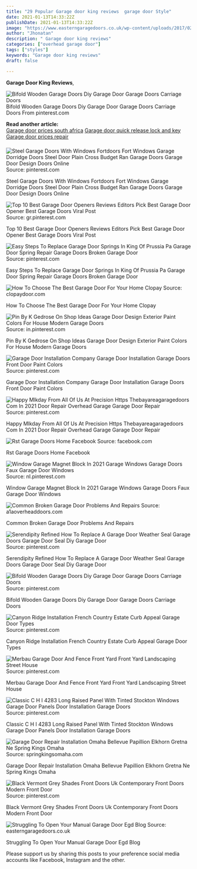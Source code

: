 ```yaml
---
title: "29 Popular Garage door king reviews  garage door Style"
date: 2021-01-13T14:33:22Z
publishDate: 2021-01-13T14:33:22Z
image: "https://www.easterngaragedoors.co.uk/wp-content/uploads/2017/02/1523508624508.jpg"
author: "Jhonatan"
description: " Garage door king reviews"
categories: ["overhead garage door"]
tags: ["styles"]
keywords: "Garage door king reviews"
draft: false

---
```

<!-- Head tag Code -->
**Garage Door King Reviews**, 

![Bifold Wooden Garage Doors Diy Garage Door Garage Doors Carriage Doors](https://i.pinimg.com/originals/12/98/a2/1298a254eaeda3051ab79995ecc455a6.jpg "Bifold Wooden Garage Doors Diy Garage Door Garage Doors Carriage Doors")
Bifold Wooden Garage Doors Diy Garage Door Garage Doors Carriage Doors From pinterest.com

**Read another article:**  
[Garage door prices south africa](/garage-door-prices-south-africa/)
[Garage door quick release lock and key](/garage-door-quick-release-lock-and-key/)
[Garage door prices repair](/garage-door-prices-repair/)




### 

 


![Steel Garage Doors With Windows Fortdoors Fort Windows Garage Dorridge Doors Steel Door Plain Cross Budget Ran Garage Doors Garage Door Design Doors Online](https://i.pinimg.com/originals/47/aa/e8/47aae851a97ae5b21f40727e4d0caada.jpg "Steel Garage Doors With Windows Fortdoors Fort Windows Garage Dorridge Doors Steel Door Plain Cross Budget Ran Garage Doors Garage Door Design Doors Online")
Source: pinterest.com

Steel Garage Doors With Windows Fortdoors Fort Windows Garage Dorridge Doors Steel Door Plain Cross Budget Ran Garage Doors Garage Door Design Doors Online  

![Top 10 Best Garage Door Openers Reviews Editors Pick Best Garage Door Opener Best Garage Doors Viral Post](https://i.pinimg.com/originals/7e/78/9d/7e789d4a46ea616e2d0bc4a1d6b3aa8c.png "Top 10 Best Garage Door Openers Reviews Editors Pick Best Garage Door Opener Best Garage Doors Viral Post")
Source: gr.pinterest.com

Top 10 Best Garage Door Openers Reviews Editors Pick Best Garage Door Opener Best Garage Doors Viral Post  

![Easy Steps To Replace Garage Door Springs In King Of Prussia Pa Garage Door Spring Repair Garage Doors Broken Garage Door](https://i.pinimg.com/474x/11/73/43/1173434b518f99731145963bb6b72aae.jpg "Easy Steps To Replace Garage Door Springs In King Of Prussia Pa Garage Door Spring Repair Garage Doors Broken Garage Door")
Source: pinterest.com

Easy Steps To Replace Garage Door Springs In King Of Prussia Pa Garage Door Spring Repair Garage Doors Broken Garage Door  

![How To Choose The Best Garage Door For Your Home Clopay](https://www.clopaydoor.com/images/default-source/residential-buying-guide-images/buying-guying-main-mobile-400x250.jpg?sfvrsn=dd95f2fe_2 "How To Choose The Best Garage Door For Your Home Clopay")
Source: clopaydoor.com

How To Choose The Best Garage Door For Your Home Clopay  

![Pin By K Gedrose On Shop Ideas Garage Door Design Exterior Paint Colors For House Modern Garage Doors](https://i.pinimg.com/474x/6e/ca/d7/6ecad7643b660b7283c71925febb9031.jpg "Pin By K Gedrose On Shop Ideas Garage Door Design Exterior Paint Colors For House Modern Garage Doors")
Source: in.pinterest.com

Pin By K Gedrose On Shop Ideas Garage Door Design Exterior Paint Colors For House Modern Garage Doors  

![Garage Door Installation Company Garage Door Installation Garage Doors Front Door Paint Colors](https://i.pinimg.com/originals/0b/bf/e1/0bbfe1192fc6273e5c4b1ce3c4b1fb63.jpg "Garage Door Installation Company Garage Door Installation Garage Doors Front Door Paint Colors")
Source: pinterest.com

Garage Door Installation Company Garage Door Installation Garage Doors Front Door Paint Colors  

![Happy Mlkday From All Of Us At Precision Https Thebayareagaragedoors Com In 2021 Door Repair Overhead Garage Garage Door Repair](https://i.pinimg.com/originals/ef/7b/2d/ef7b2d2cce254a138583deebaf6f144b.png "Happy Mlkday From All Of Us At Precision Https Thebayareagaragedoors Com In 2021 Door Repair Overhead Garage Garage Door Repair")
Source: pinterest.com

Happy Mlkday From All Of Us At Precision Https Thebayareagaragedoors Com In 2021 Door Repair Overhead Garage Garage Door Repair  

![Rst Garage Doors Home Facebook](https://lookaside.fbsbx.com/lookaside/crawler/media/?media_id=328200922295135 "Rst Garage Doors Home Facebook")
Source: facebook.com

Rst Garage Doors Home Facebook  

![Window Garage Magnet Block In 2021 Garage Windows Garage Doors Faux Garage Door Windows](https://i.pinimg.com/736x/1d/16/f1/1d16f1bd5728dff0c855bd529cd10c49.jpg "Window Garage Magnet Block In 2021 Garage Windows Garage Doors Faux Garage Door Windows")
Source: nl.pinterest.com

Window Garage Magnet Block In 2021 Garage Windows Garage Doors Faux Garage Door Windows  

![Common Broken Garage Door Problems And Repairs](https://www.a1aoverheaddoors.com/wp-content/uploads/A1A-Overhead-Door-LFA-Picture-3.jpg "Common Broken Garage Door Problems And Repairs")
Source: a1aoverheaddoors.com

Common Broken Garage Door Problems And Repairs  

![Serendipity Refined How To Replace A Garage Door Weather Seal Garage Doors Garage Door Seal Diy Garage Door](https://i.pinimg.com/originals/a0/07/5b/a0075b7d4bc7127121f450107e28a3d9.jpg "Serendipity Refined How To Replace A Garage Door Weather Seal Garage Doors Garage Door Seal Diy Garage Door")
Source: pinterest.com

Serendipity Refined How To Replace A Garage Door Weather Seal Garage Doors Garage Door Seal Diy Garage Door  

![Bifold Wooden Garage Doors Diy Garage Door Garage Doors Carriage Doors](https://i.pinimg.com/originals/12/98/a2/1298a254eaeda3051ab79995ecc455a6.jpg "Bifold Wooden Garage Doors Diy Garage Door Garage Doors Carriage Doors")
Source: pinterest.com

Bifold Wooden Garage Doors Diy Garage Door Garage Doors Carriage Doors  

![Canyon Ridge Installation French Country Estate Curb Appeal Garage Door Types](https://i.pinimg.com/736x/46/01/21/460121cce9d7058da7f3693a4b63efa0.jpg "Canyon Ridge Installation French Country Estate Curb Appeal Garage Door Types")
Source: pinterest.com

Canyon Ridge Installation French Country Estate Curb Appeal Garage Door Types  

![Merbau Garage Door And Fence Front Yard Front Yard Landscaping Street House](https://i.pinimg.com/originals/38/a7/27/38a7271793a6b738ba8063fe224f0201.jpg "Merbau Garage Door And Fence Front Yard Front Yard Landscaping Street House")
Source: pinterest.com

Merbau Garage Door And Fence Front Yard Front Yard Landscaping Street House  

![Classic C H I 4283 Long Raised Panel With Tinted Stockton Windows Garage Door Panels Door Installation Garage Doors](https://i.pinimg.com/originals/8e/c3/94/8ec3947c1c269919eb58465434307671.jpg "Classic C H I 4283 Long Raised Panel With Tinted Stockton Windows Garage Door Panels Door Installation Garage Doors")
Source: pinterest.com

Classic C H I 4283 Long Raised Panel With Tinted Stockton Windows Garage Door Panels Door Installation Garage Doors  

![Garage Door Repair Installation Omaha Bellevue Papillion Elkhorn Gretna Ne Spring Kings Omaha](https://cdn.websites.hibu.com/e978242cca9849bb9562b135f6131f24/dms3rep/multi/mobile/3.jpg "Garage Door Repair Installation Omaha Bellevue Papillion Elkhorn Gretna Ne Spring Kings Omaha")
Source: springkingsomaha.com

Garage Door Repair Installation Omaha Bellevue Papillion Elkhorn Gretna Ne Spring Kings Omaha  

![Black Vermont Grey Shades Front Doors Uk Contemporary Front Doors Modern Front Door](https://i.pinimg.com/originals/3e/ea/35/3eea35a5955cd50f3a829225dce51e56.jpg "Black Vermont Grey Shades Front Doors Uk Contemporary Front Doors Modern Front Door")
Source: pinterest.com

Black Vermont Grey Shades Front Doors Uk Contemporary Front Doors Modern Front Door  

![Struggling To Open Your Manual Garage Door Egd Blog](https://www.easterngaragedoors.co.uk/wp-content/uploads/2017/02/1523508624508.jpg "Struggling To Open Your Manual Garage Door Egd Blog")
Source: easterngaragedoors.co.uk

Struggling To Open Your Manual Garage Door Egd Blog  

Please support us by sharing this posts to your preference social media accounts like Facebook, Instagram and the other.

